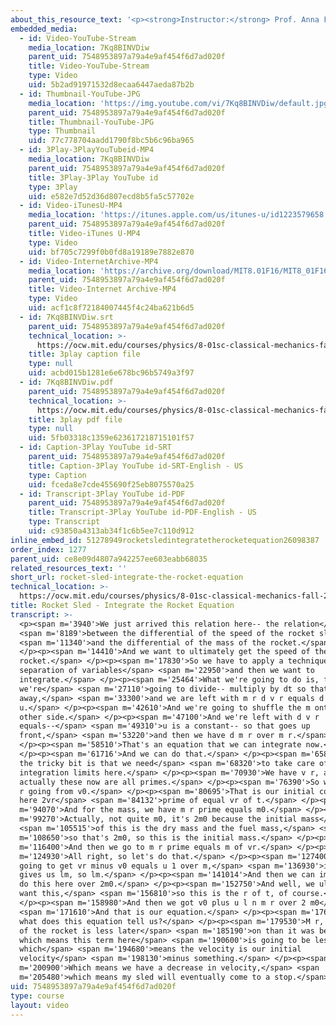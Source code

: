```yaml
---
about_this_resource_text: '<p><strong>Instructor:</strong> Prof. Anna Frebel</p>'
embedded_media:
  - id: Video-YouTube-Stream
    media_location: 7Kq8BINVDiw
    parent_uid: 7548953897a79a4e9af454f6d7ad020f
    title: Video-YouTube-Stream
    type: Video
    uid: 5b2ad91971532d8ecaa6447aeda87b2b
  - id: Thumbnail-YouTube-JPG
    media_location: 'https://img.youtube.com/vi/7Kq8BINVDiw/default.jpg'
    parent_uid: 7548953897a79a4e9af454f6d7ad020f
    title: Thumbnail-YouTube-JPG
    type: Thumbnail
    uid: 77c778704aadd1790f8bc5b6c96ba965
  - id: 3Play-3PlayYouTubeid-MP4
    media_location: 7Kq8BINVDiw
    parent_uid: 7548953897a79a4e9af454f6d7ad020f
    title: 3Play-3Play YouTube id
    type: 3Play
    uid: e582e7d52d36d807ecd8b5fa5c57702e
  - id: Video-iTunesU-MP4
    media_location: 'https://itunes.apple.com/us/itunes-u/id1223579658'
    parent_uid: 7548953897a79a4e9af454f6d7ad020f
    title: Video-iTunes U-MP4
    type: Video
    uid: bf705c7299f0b0fd8a19189e7882e870
  - id: Video-InternetArchive-MP4
    media_location: 'https://archive.org/download/MIT8.01F16/MIT8_01F16_W06PS01-2_360p.mp4'
    parent_uid: 7548953897a79a4e9af454f6d7ad020f
    title: Video-Internet Archive-MP4
    type: Video
    uid: acf1c8f72184007445f4c24ba621b6d5
  - id: 7Kq8BINVDiw.srt
    parent_uid: 7548953897a79a4e9af454f6d7ad020f
    technical_location: >-
      https://ocw.mit.edu/courses/physics/8-01sc-classical-mechanics-fall-2016/week-6-continuous-mass-transfer/ps.6.1-rocket-sled-problem/rocket-sled-integrate-the-rocket-equation/7Kq8BINVDiw.srt
    title: 3play caption file
    type: null
    uid: acbd015b1281e6e678bc96b5749a3f97
  - id: 7Kq8BINVDiw.pdf
    parent_uid: 7548953897a79a4e9af454f6d7ad020f
    technical_location: >-
      https://ocw.mit.edu/courses/physics/8-01sc-classical-mechanics-fall-2016/week-6-continuous-mass-transfer/ps.6.1-rocket-sled-problem/rocket-sled-integrate-the-rocket-equation/7Kq8BINVDiw.pdf
    title: 3play pdf file
    type: null
    uid: 5fb03318c1359e623617218715101f57
  - id: Caption-3Play YouTube id-SRT
    parent_uid: 7548953897a79a4e9af454f6d7ad020f
    title: Caption-3Play YouTube id-SRT-English - US
    type: Caption
    uid: fceda8e7cde455690f25eb8075570a25
  - id: Transcript-3Play YouTube id-PDF
    parent_uid: 7548953897a79a4e9af454f6d7ad020f
    title: Transcript-3Play YouTube id-PDF-English - US
    type: Transcript
    uid: c93850a4313ab34f1c6b5ee7c110d912
inline_embed_id: 51278949rocketsledintegratetherocketequation26098387
order_index: 1277
parent_uid: ce8e09d4807a942257ee603eabb68035
related_resources_text: ''
short_url: rocket-sled-integrate-the-rocket-equation
technical_location: >-
  https://ocw.mit.edu/courses/physics/8-01sc-classical-mechanics-fall-2016/week-6-continuous-mass-transfer/ps.6.1-rocket-sled-problem/rocket-sled-integrate-the-rocket-equation
title: Rocket Sled - Integrate the Rocket Equation
transcript: >-
  <p><span m='3940'>We just arrived this relation here-- the relation</span>
  <span m='8189'>between the differential of the speed of the rocket sled</span>
  <span m='11340'>and the differential of the mass of the rocket.</span>
  </p><p><span m='14410'>And we want to ultimately get the speed of the
  rocket.</span> </p><p><span m='17830'>So we have to apply a technique called
  separation of variables</span> <span m='22950'>and then we want to
  integrate.</span> </p><p><span m='25464'>What we're going to do is, first
  we're</span> <span m='27110'>going to divide-- multiply by dt so that falls
  away,</span> <span m='33300'>and we are left with m r d v r equals d m r
  u.</span> </p><p><span m='42610'>And we're going to shuffle the m onto the
  other side.</span> </p><p><span m='47100'>And we're left with d v r
  equals--</span> <span m='49310'>u is a constant-- so that goes up
  front,</span> <span m='53220'>and then we have d m r over m r.</span>
  </p><p><span m='58510'>That's an equation that we can integrate now.</span>
  </p><p><span m='61716'>And we can do that.</span> </p><p><span m='65830'>And
  the tricky bit is that we need</span> <span m='68320'>to take care of the
  integration limits here.</span> </p><p><span m='70930'>We have v r, and
  actually these now are all primes.</span> </p><p><span m='76390'>So we have v
  r going from v0.</span> </p><p><span m='80695'>That is our initial condition
  here 2vr</span> <span m='84132'>prime of equal vr of t.</span> </p><p><span
  m='94070'>And for the mass, we have m r prime equals m0.</span> </p><p><span
  m='99270'>Actually, not quite m0, it's 2m0 because the initial mass</span>
  <span m='105515'>of this is the dry mass and the fuel mass,</span> <span
  m='108650'>so that's 2m0, so this is the initial mass.</span> </p><p><span
  m='116400'>And then we go to m r prime equals m of vr.</span> </p><p><span
  m='124930'>All right, so let's do that.</span> </p><p><span m='127400'>We're
  going to get vr minus v0 equals u 1 over m,</span> <span m='136930'>integrated
  gives us lm, so lm.</span> </p><p><span m='141014'>And then we can immediately
  do this here over 2m0.</span> </p><p><span m='152750'>And well, we ultimately
  want this,</span> <span m='156810'>so this is the r of t, of course.</span>
  </p><p><span m='158980'>And then we got v0 plus u l n m r over 2 m0</span>
  <span m='171610'>And that is our equation.</span> </p><p><span m='176850'>So
  what does this equation tell us?</span> </p><p><span m='179530'>M r, the mass
  of the rocket is less later</span> <span m='185190'>on than it was before,
  which means this term here</span> <span m='190600'>is going to be less than 0,
  which</span> <span m='194680'>means the velocity is our initial
  velocity</span> <span m='198130'>minus something.</span> </p><p><span
  m='200900'>Which means we have a decrease in velocity,</span> <span
  m='205480'>which means my sled will eventually come to a stop.</span> </p>
uid: 7548953897a79a4e9af454f6d7ad020f
type: course
layout: video
---
```

